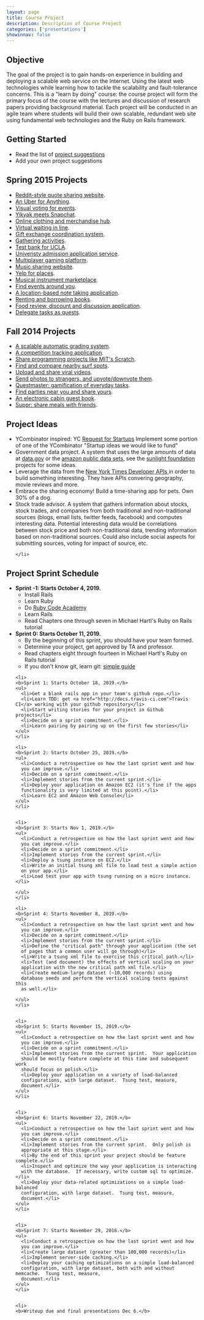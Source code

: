 ```yaml
---
layout: page
title: Course Project
description: Description of Course Project
categories: ['presentations']
showinnav: false
---
```

<div class="content">
  <h2>Objective</h2>

  <p>
  The goal of the project is to gain hands-on experience in building and
  deploying a scalable web service on the Internet.  Using the latest web
  technologies while learning how to tackle the scalability and
  fault-tolerance concerns. This is a "learn by doing" course: the course
  project will form the primary focus of the course with the lectures and
  discussion of research papers providing background material. Each project
  will be conducted in an agile team where students will build their own
  scalable, redundant web site using fundamental web technologies and the
  Ruby on Rails framework.  
  </p>


  <h2>Getting Started</h2>

  <ul>
    <li>Read the list of <a href="#project_ideas">project suggestions</a></li>
    <li>Add your own project suggestions</li>
  </ul>

  <h2>Spring 2015 Projects</h2>
  <ul>
    <li><a href="https://github.com/scalableinternetservicesarchive/Quotopia">Reddit-style quote sharing website</a>.</li>
    <li><a href="https://github.com/scalableinternetservicesarchive/victorious-Secret">An Uber for Anything</a>.</li>
    <li><a href="https://github.com/scalableinternetservicesarchive/Fantastic4">Visual voting for events</a>.</li>
    <li><a href="https://github.com/scalableinternetservicesarchive/U1F44D">Yikyak meets Snapchat</a>.</li>
    <li><a href="https://github.com/scalableinternetservicesarchive/Atticus">Online clothing and merchandise hub</a>.</li>
    <li><a href="https://github.com/scalableinternetservicesarchive/Team1024">Virtual waiting in line</a>.</li>
    <li><a href="https://github.com/scalableinternetservicesarchive/GiftHub">Gift exchange coordination system</a>.</li>
    <li><a href="https://github.com/scalableinternetservicesarchive/ScalableMaster">Gathering activities</a>.</li>
    <li><a href="https://github.com/scalableinternetservicesarchive/Gattlestar-Balactica">Test bank for UCLA</a>.</li>
    <li><a href="https://github.com/scalableinternetservicesarchive/RubyCoders">Univeristy admission application service</a>.</li>
    <li><a href="https://github.com/scalableinternetservicesarchive/yam">Multiplayer gaming platform</a>.</li>
    <li><a href="https://github.com/scalableinternetservicesarchive/Michelangelo">Music sharing website</a>.</li>
    <li><a href="https://github.com/scalableinternetservicesarchive/Yeap">Yelp for places</a>.</li>
    <li><a href="https://github.com/scalableinternetservicesarchive/Arpeggio">Musical instrument marketplace</a>.</li>
    <li><a href="https://github.com/scalableinternetservicesarchive/whatsup">Find events around you</a>.</li>
    <li><a href="https://github.com/scalableinternetservicesarchive/MapKeep">A location-based note taking application</a>.</li>
    <li><a href="https://github.com/scalableinternetservicesarchive/AirBooks">Renting and borrowing books</a>.</li>
    <li><a href="https://github.com/scalableinternetservicesarchive/Newbie">Food review, discount and discussion application</a>.</li>
    <li><a href="https://github.com/scalableinternetservicesarchive/Questing-Adventurer">Delegate tasks as quests</a>.</li>
  </ul>

  <h2>Fall 2014 Projects</h2>
  <ul>
    <li><a href="https://github.com/scalableinternetservicesarchive/Gradr">A scalable automatic grading system</a>.</li>
    <li><a href="https://github.com/scalableinternetservicesarchive/Compete">A competition tracking application</a>.</li>
    <li><a href="https://github.com/scalableinternetservicesarchive/LaPlaya">Share programming projects like MIT's Scratch</a>.</li>
    <li><a href="https://github.com/scalableinternetservicesarchive/BaconWindshield">Find and compare nearby surf spots</a>.</li>
    <li><a href="https://github.com/scalableinternetservicesarchive/Upvid">Upload and share viral videos</a>.</li>
    <li><a href="https://github.com/scalableinternetservicesarchive/Picshare">Send photos to strangers, and upvote/downvote them</a>.</li>
    <li><a href="https://github.com/scalableinternetservicesarchive/Motley-Crew">Questmaster: gamification of everyday tasks</a>.</li>
    <li><a href="https://github.com/scalableinternetservicesarchive/Xup">Find parties near you and share yours</a>.</li>
    <li><a href="https://github.com/scalableinternetservicesarchive/Team-Hytta">An electronic cabin guest book</a>.</li>
    <li><a href="https://github.com/scalableinternetservicesarchive/Suppr">Suppr: share meals with friends</a>.</li>
    
  </ul>

  <a id="project_ideas"></a>
  <h2> Project Ideas </h2>
  <ul>
    <li> YCombinator inspired: YC <a href="http://www.ycombinator.com/rfs/">Request for Startups</a> Implement some portion of one of the YCombinator "Startup ideas we would like to fund" </li>
    <li> 
    Government data project. A system that uses the large amounts of
    data at <a href="http://data.gov">data.gov</a> or the <a href="http://aws.amazon.com/publicdatasets/">amazon public data sets</a>, see the <a href="http://sunlightfoundation.com/projects/">sunlight
      foundation</a> projects for some ideas.
    </li>
    <li>
      Leverage the data from the <a href="http://developer.nytimes.com/docs"> New York Times Developer
      APIs </a> in order to build something interesting.  They have APIs
      convering geography, movie reviews and more.
    </li>
    <li>
      Embrace the sharing economy!  Build a time-sharing app for pets.
      Own 30% of a dog.
    </li>
    <li>
    Stock trade advisor. A system that gathers information about stocks,
    stock trades, and companies from both traditional and non-traditional
    sources (blogs, email lists, twitter feeds, facebook) and computes
    interesting data. Potential interesting data would be correlations
    between stock price and both non-traditional data, trending information
    based on non-traditional sources. Could also include social aspects for
    submitting sources, voting for impact of source, etc.

    </li>
  </ul>

  <h2> Project Sprint Schedule </h2>

  <ul>
    <li>
    <b>Sprint -1: Starts October 4, 2019.</b>
    <ul>
      <li>Install Rails</li>
      <li>Learn Ruby</li>
      <li>Do <a href="http://www.codecademy.com/en/tracks/ruby">Ruby Code Academy</a></li>
      <li>Learn Rails</li>
      <li>Read Chapters one through seven in Michael Hartl's Ruby on Rails tutorial</li>
    </ul>
    </li>
    <li>
    <b>Sprint 0: Starts October 11, 2019.</b>
    <ul>
      <li>By the beginning of this sprint, you should have your team
      formed.</li>
      <li>Determine your project, get approved by TA and professor.</li>
      <li>Read chapters eight through fourteen in Michael Hartl's Ruby on Rails tutorial</li>
      <li>If you don't know git, learn git: <a
      href="http://rogerdudler.github.io/git-guide/">simple guide</a>
      </li>
    </ul>
    </li>

    <li>
    <b>Sprint 1: Starts October 18, 2019.</b>
    <ul>
      <li>Get a blank rails app in your team's github repo.</li>
      <li>Learn TDD: get <a href="http://docs.travis-ci.com">Travis CI</a> working with your github repository</li>
      <li>Start writing stories for your project in Github projects</li>
      <li>Decide on a sprint commitment.</li>
      <li>Learn pairing by pairing up on the first few stories</li>
    </ul>
    </li>

    <li>
    <b>Sprint 2: Starts October 25, 2019.</b>
    <ul>
      <li>Conduct a retrospective on how the last sprint went and how
      you can improve.</li>
      <li>Decide on a sprint commitment.</li>
      <li>Implement stories from the current sprint.</li>
      <li>Deploy your application on Amazon EC2 (it's fine if the apps
      functionality is very limited at this point).</li>
      <li>Learn EC2 and Amazon Web Console</li>
    </ul>
    </li>


    <li>
    <b>Sprint 3: Starts Nov 1, 2019.</b>
    <ul>
      <li>Conduct a retrospective on how the last sprint went and how
      you can improve.</li>
      <li>Decide on a sprint commitment.</li>
      <li>Implement stories from the current sprint.</li>
      <li>Deploy a tsung instance on EC2.</li>
      <li>Write an initial tsung xml file to load test a simple action
      on your app.</li>
      <li>Load test your app with tsung running on a micro instance.</li>
    
    </ul>
    </li>

    <li>
    <b>Sprint 4: Starts November 8, 2019.</b>
    <ul>
      <li>Conduct a retrospective on how the last sprint went and how
      you can improve.</li>
      <li>Decide on a sprint commitment.</li>
      <li>Implement stories from the current sprint.</li>
      <li>Define the "critical path" through your application (the set
      of pages that a common user will go through)</li>
      <li>Write a tsung xml file to exercise this critical path.</li>
      <li>Test (and document) the effects of vertical scaling on your
      application with the new critical path xml file.</li>
      <li>Create medium-large dataset (~10,000 records) using
      database seeds and perform the vertical scaling tests against this
      as well.</li>

    </ul>
    </li>


    <li>
    <b>Sprint 5: Starts November 15, 2019.</b>
    <ul>
      <li>Conduct a retrospective on how the last sprint went and how
      you can improve.</li>
      <li>Decide on a sprint commitment.</li>
      <li>Implement stories from the current sprint.  Your application
      should be mostly feature complete at this time and subsequent work
      should focus on polish.</li>
      <li>Deploy your application on a variety of load-balanced
      configurations, with large dataset.  Tsung test, measure,
      document.</li>
    </ul>
    </li>


    <li>
    <b>Sprint 6: Starts November 22, 2019.</b>
    <ul>
      <li>Conduct a retrospective on how the last sprint went and how
      you can improve.</li>
      <li>Decide on a sprint commitment.</li>
      <li>Implement stories from the current sprint.  Only polish is
      appropriate at this stage.</li>
      <li>By the end of this sprint your project should be feature complete.</li>
      <li>Inspect and optimize the way your application is interacting
      with the database.  If necessary, write custom sql to optimize.</li>
      <li>Deploy your data-related optimizations on a simple load-balanced
      configuration, with large dataset.  Tsung test, measure,
      document.</li>
    </ul>
    </li>


    <li>
    <b>Sprint 7: Starts November 29, 2016.</b>
    <ul>
      <li>Conduct a retrospective on how the last sprint went and how
      you can improve.</li>
      <li>Create large dataset (greater than 100,000 records)</li>
      <li>Implement server-side caching.</li>
      <li>Deploy your caching optimizations on a simple load-balanced
      configuration, with large dataset, both with and without memcache.  Tsung test, measure,
      document.</li>
    </ul>
    </li>


    <li>
    <b>Writeup due and final presentations Dec 6.</b>


  </ul>
</div>
